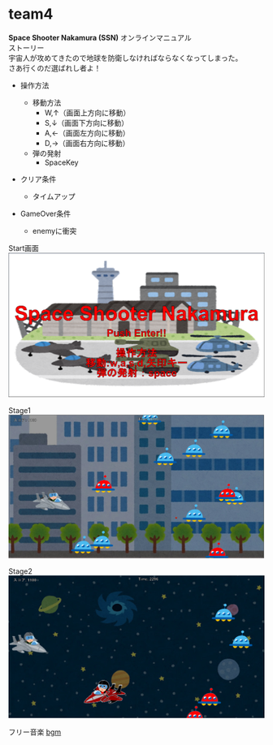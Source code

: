 # team4

**Space Shooter Nakamura (SSN)**
オンラインマニュアル  
ストーリー  
宇宙人が攻めてきたので地球を防衛しなければならなくなってしまった。  
さあ行くのだ選ばれし者よ！  
- 操作方法  
  - 移動方法
    - W,↑（画面上方向に移動）
    - S,↓（画面下方向に移動）
    - A,←（画面左方向に移動）
    - D,→（画面右方向に移動）
  - 弾の発射
    - SpaceKey  

- クリア条件
  - タイムアップ


- GameOver条件
  - enemyに衝突

Start画面  
![start](start画面.PNG)


Stage1
![Stage1](Stage1.PNG)


Stage2
![Stage2](Stage2.PNG)


フリー音楽
[bgm](https://maou.audio/bgm_cyber06/)
